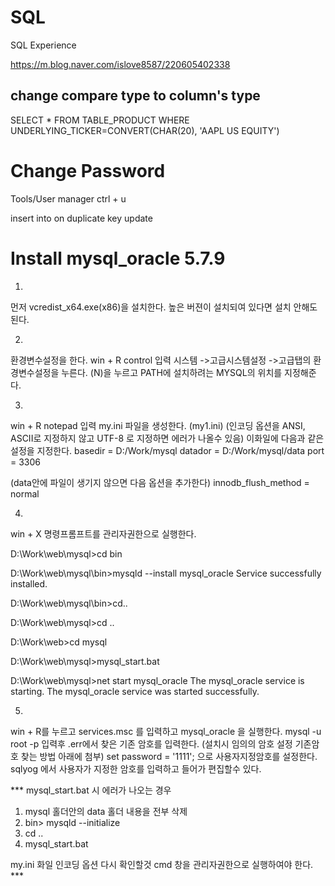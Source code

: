 # SQL
SQL Experience

https://m.blog.naver.com/islove8587/220605402338

## change compare type to column's type
SELECT * FROM TABLE_PRODUCT
WHERE UNDERLYING_TICKER=CONVERT(CHAR(20), 'AAPL US EQUITY')


# Change Password
Tools/User manager   ctrl + u


insert into on duplicate key update

# Install mysql_oracle 5.7.9

1. 
먼저 vcredist_x64.exe(x86)을 설치한다.
높은 버젼이 설치되여 있다면 설치 안해도 된다.

2. 
환경변수설정을 한다.
win + R control 입력 시스템 ->고급시스템설정 ->고급탭의 환경변수설정을 누른다.
(N)을 누르고 PATH에 설치하려는 MYSQL의 위치를 지정해준다.

3. 
win + R notepad 입력 my.ini 파일을 생성한다. (my1.ini)
(인코딩 옵션을 ANSI, ASCII로 지정하지 않고 UTF-8 로 지정하면 에러가 나올수 있음)
이화일에 다음과 같은 설정을 지정한다.
basedir = D:/Work/mysql
datador = D:/Work/mysql/data
port = 3306

(data안에 파일이 생기지 않으면 다음 옵션을 추가한다)
innodb_flush_method = normal

4.
win + X
명령프롬프트를 관리자권한으로 실행한다.

D:\Work\web\mysql>cd bin

D:\Work\web\mysql\bin>mysqld --install mysql_oracle
Service successfully installed.

D:\Work\web\mysql\bin>cd..

D:\Work\web\mysql>cd ..

D:\Work\web>cd mysql

D:\Work\web\mysql>mysql_start.bat

D:\Work\web\mysql>net start mysql_oracle
The mysql_oracle service is starting.
The mysql_oracle service was started successfully.

5. 
win + R를 누르고 services.msc 를 입력하고 mysql_oracle 을 실행한다.
mysql -u root -p
입력후 .err에서 찾은 기존 암호를 입력한다. 
(설치시 임의의 암호 설정 기존암호 찾는 방법 아래에 첨부)
set password = '1111'; 으로 사용자지정암호를 설정한다.
sqlyog 에서 사용자가 지정한 암호를 입력하고 들어가 편집할수 있다.


*** mysql_start.bat 시 에러가 나오는 경우 

1. mysql 홀더안의 data 홀더 내용을 전부 삭제
2. bin> mysqld --initialize
3. cd .. 
4. mysql_start.bat

my.ini 화일 인코딩 옵션 다시 확인할것
cmd 창을 관리자권한으로 실행하여야 한다.  ***
